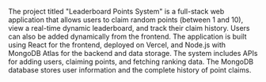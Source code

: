 The project titled "Leaderboard Points System" is a full-stack web application that allows users to claim random points (between 1 and 10), view a real-time dynamic leaderboard, and track their claim history. Users can also be added dynamically from the frontend. The application is built using React for the frontend, deployed on Vercel, and Node.js with MongoDB Atlas for the backend and data storage. The system includes APIs for adding users, claiming points, and fetching ranking data. The MongoDB database stores user information and the complete history of point claims.
